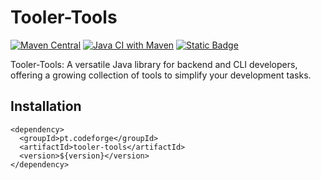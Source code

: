 # Tooler-Tools

[![Maven Central](https://img.shields.io/maven-central/v/pt.codeforge/tooler-tools.svg)](https://mvnrepository.com/artifact/pt.codeforge/tooler-tools)
[![Java CI with Maven](https://github.com/rikkarth/tooler-tools/actions/workflows/maven.yml/badge.svg)](https://github.com/rikkarth/tooler-tools/actions/workflows/maven.yml)
[![Static Badge](https://img.shields.io/badge/Official%20Documentation-here-brightgreen)](https://codeforge.pt)


Tooler-Tools: A versatile Java library for backend and CLI developers, offering a growing collection of tools to
simplify your development tasks.

## Installation

```
<dependency>
  <groupId>pt.codeforge</groupId>
  <artifactId>tooler-tools</artifactId>
  <version>${version}</version>
</dependency>
```

